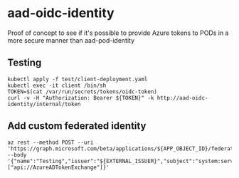 # aad-oidc-identity
Proof of concept to see if it's possible to provide Azure tokens to PODs in a more secure manner than aad-pod-identity


## Testing

```shell
kubectl apply -f test/client-deployment.yaml
kubectl exec -it client /bin/sh
TOKEN=$(cat /var/run/secrets/tokens/oidc-token)
curl -v -H "Authorization: Bearer ${TOKEN}" -k http://aad-oidc-identity/internal/token
```

## Add custom federated identity

```shell
az rest --method POST --uri 'https://graph.microsoft.com/beta/applications/${APP_OBJECT_ID}/federatedIdentityCredentials' --body '{"name":"Testing","issuer":"${EXTERNAL_ISSUER}","subject":"system:serviceaccount:default:default","description":"Testing","audiences":["api://AzureADTokenExchange"]}' 
```